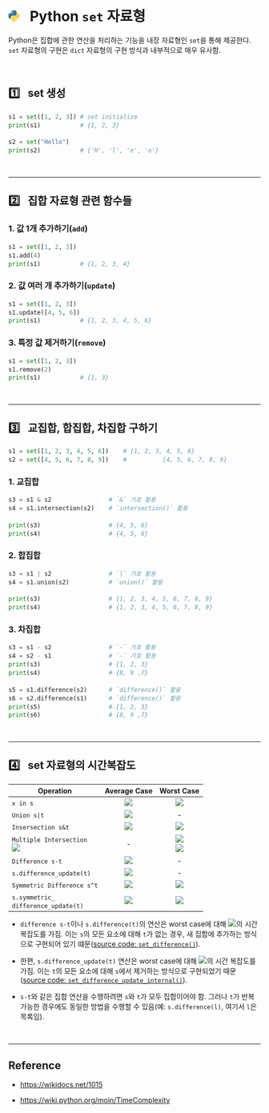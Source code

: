 # <a href="https://www.python.org/"><img src="https://raw.githubusercontent.com/KIMBIBLE/KIMBIBLE/main/icons/python.svg" title="Python" width="22px"/></a>&ensp; Python `set` 자료형

Python은 집합에 관한 연산을 처리하는 기능을 내장 자료형인 `set`을 통해 제공한다. `set` 자료형의 구현은 `dict` 자료형의 구현 방식과 내부적으로 매우 유사함.

<br/>

## :one:&ensp; set 생성

```py
s1 = set([1, 2, 3]) # set initialize
print(s1)           # {1, 2, 3}

s2 = set("Hello")
print(s2)           # {'H', 'l', 'e', 'o'}
```

<br/>

---
## :two:&ensp; 집합 자료형 관련 함수들

### 1. 값 1개 추가하기(`add`)

```py
s1 = set([1, 2, 3])
s1.add(4)
print(s1)           # {1, 2, 3, 4}
```

### 2. 값 여러 개 추가하기(`update`)

```py
s1 = set([1, 2, 3])
s1.update([4, 5, 6])
print(s1)           # {1, 2, 3, 4, 5, 6}
```

### 3. 특정 값 제거하기(`remove`)

```py
s1 = set([1, 2, 3])
s1.remove(2)
print(s1)           # {1, 3}
```

<br/>

---
## :three:&ensp; 교집합, 합집합, 차집합 구하기

```py
s1 = set([1, 2, 3, 4, 5, 6])    # {1, 2, 3, 4, 5, 6}
s2 = set([4, 5, 6, 7, 8, 9])    #          {4, 5, 6, 7, 8, 9}
```

### 1. 교집합

```py
s3 = s1 & s2                # `&` 기호 활용
s4 = s1.intersection(s2)    # `intersection()` 활용

print(s3)                   # {4, 5, 6}
print(s4)                   # {4, 5, 6}
```

### 2. 합집합

```py
s3 = s1 | s2                # `|` 기호 활용
s4 = s1.union(s2)           # `union()` 활용

print(s3)                   # {1, 2, 3, 4, 5, 6, 7, 8, 9}
print(s4)                   # {1, 2, 3, 4, 5, 6, 7, 8, 9}
```

### 3. 차집합

```py
s3 = s1 - s2                # `-` 기호 활용
s4 = s2 - s1                # `-` 기호 활용
print(s3)                   # {1, 2, 3}
print(s4)                   # {8, 9 ,7}

s5 = s1.difference(s2)      # `difference()` 활용
s6 = s2.difference(s1)      # `difference()` 활용
print(s5)                   # {1, 2, 3}
print(s6)                   # {8, 9 ,7}
```

<br/>

---
## :four:&ensp; set 자료형의 시간복잡도

|Operation|Average Case|Worst Case|
|-|:-:|:-:|
|`x in s`|<img src="https://chart.apis.google.com/chart?cht=tx&chl=%5CTheta(1)" />|<img src="https://chart.apis.google.com/chart?cht=tx&chl=O(n)" />|
|`Union s\|t`|<img src="https://chart.apis.google.com/chart?cht=tx&chl=%5CTheta(len(s)%2Blen(t))" />|-|
|`Insersection s&t`|<img src="https://chart.apis.google.com/chart?cht=tx&chl=%5CTheta(min(len(s)%2C%5C%20len(t)))" />|<img src="https://chart.apis.google.com/chart?cht=tx&chl=O(len(s)%5C%20%5Ctimes%5C%20len(t))" /> |
|`Multiple Intersection`<br/><img src="https://chart.apis.google.com/chart?cht=tx&chl=s_1%5C%20%26%5C%20s_2%5C%20%26%5C%20...%5C%20%26%5C%20s_n" />|-|<img src="https://chart.apis.google.com/chart?cht=tx&chl=(n-1)%5C%20%5Ctimes%5C%20O(l)" /><br/><img src="https://chart.apis.google.com/chart?cht=tx&chl=l%5C%20%3D%5C%20max(len(s_1)%2C%5C%20...%2C%5C%20len(s_n))" />|
|`Difference s-t`|<img src="https://chart.apis.google.com/chart?cht=tx&chl=%5CTheta(len(s))" />|-|
|`s.difference_update(t)`|<img src="https://chart.apis.google.com/chart?cht=tx&chl=%5CTheta(len(t))" />|-|
|`Symmetric Difference s^t`|<img src="https://chart.apis.google.com/chart?cht=tx&chl=%5CTheta(len(s))" />|<img src="https://chart.apis.google.com/chart?cht=tx&chl=O(len(s)%5C%20%5Ctimes%5C%20len(t))" />|
|`s.symmetric_`<br/>`difference_update(t)`|<img src="https://chart.apis.google.com/chart?cht=tx&chl=%5CTheta(len(t))" />|<img src="https://chart.apis.google.com/chart?cht=tx&chl=O(len(t)%5C%20%5Ctimes%5C%20len(s))" />|

* `difference s-t`이나 `s.difference(t)`의 연산은 worst case에 대해 <img src="https://chart.apis.google.com/chart?cht=tx&chl=O(len(s))" />의 시간 복잡도를 가짐. 이는 `s`의 모든 요소에 대해 `t`가 없는 경우, 새 집합에 추가하는 방식으로 구현되어 있기 떄문([source code: `set_difference()`](https://github.com/python/cpython/blob/master/Objects/setobject.c)).

* 한편, `s.difference_update(t)` 연산은 worst case에 대해 <img src="https://chart.apis.google.com/chart?cht=tx&chl=O(len(t))" />의 시간 복잡도를 가짐. 이는 `t`의 모든 요소에 대해 `s`에서 제거하는 방식으로 구현되었기 때문([source code: `set_difference_update_internal()`](https://github.com/python/cpython/blob/master/Objects/setobject.c)).

* `s-t`와 같은 집합 연산을 수행하려면 `s`와 `t`가 모두 집합이어야 함. 그러나 `t`가 반복 가능한 경우에도 동일한 방법을 수행할 수 있음(예: `s.difference(l)`, 여기서 `l`은 목록임).


<br/>

---
## Reference

* https://wikidocs.net/1015

* https://wiki.python.org/moin/TimeComplexity